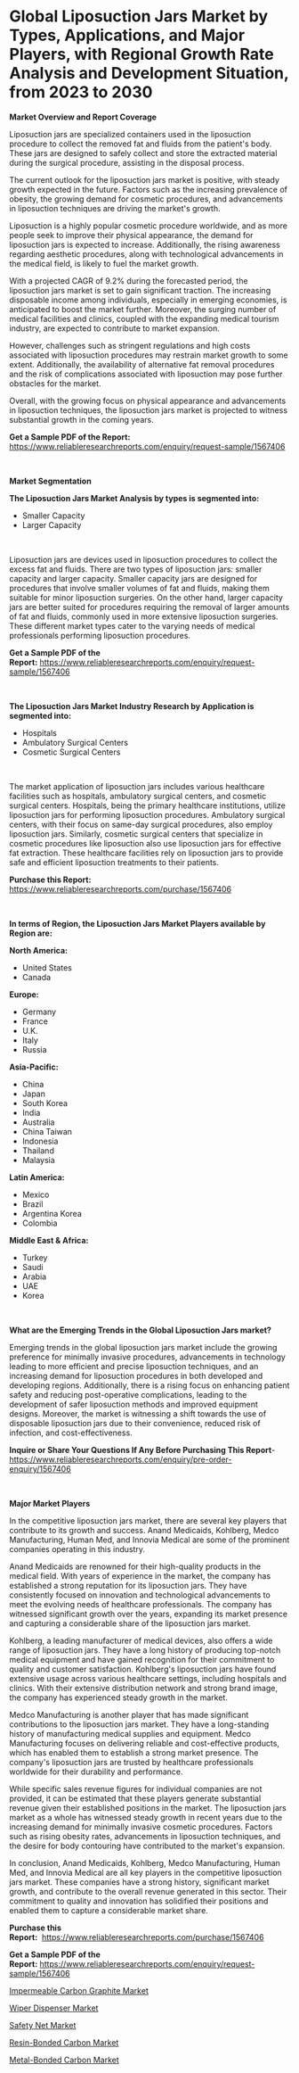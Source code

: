 <p><h1>Global Liposuction Jars Market by Types, Applications, and Major Players, with Regional Growth Rate Analysis and Development Situation, from 2023 to 2030</h1></p><p><strong>Market Overview and Report Coverage</strong></p>
<p><p>Liposuction jars are specialized containers used in the liposuction procedure to collect the removed fat and fluids from the patient's body. These jars are designed to safely collect and store the extracted material during the surgical procedure, assisting in the disposal process.</p><p>The current outlook for the liposuction jars market is positive, with steady growth expected in the future. Factors such as the increasing prevalence of obesity, the growing demand for cosmetic procedures, and advancements in liposuction techniques are driving the market's growth.</p><p>Liposuction is a highly popular cosmetic procedure worldwide, and as more people seek to improve their physical appearance, the demand for liposuction jars is expected to increase. Additionally, the rising awareness regarding aesthetic procedures, along with technological advancements in the medical field, is likely to fuel the market growth.</p><p>With a projected CAGR of 9.2% during the forecasted period, the liposuction jars market is set to gain significant traction. The increasing disposable income among individuals, especially in emerging economies, is anticipated to boost the market further. Moreover, the surging number of medical facilities and clinics, coupled with the expanding medical tourism industry, are expected to contribute to market expansion.</p><p>However, challenges such as stringent regulations and high costs associated with liposuction procedures may restrain market growth to some extent. Additionally, the availability of alternative fat removal procedures and the risk of complications associated with liposuction may pose further obstacles for the market.</p><p>Overall, with the growing focus on physical appearance and advancements in liposuction techniques, the liposuction jars market is projected to witness substantial growth in the coming years.</p></p>
<p><strong>Get a Sample PDF of the Report:</strong> <a href="https://www.reliableresearchreports.com/enquiry/request-sample/1567406">https://www.reliableresearchreports.com/enquiry/request-sample/1567406</a></p>
<p>&nbsp;</p>
<p><strong>Market Segmentation</strong></p>
<p><strong>The Liposuction Jars Market Analysis by types is segmented into:</strong></p>
<p><ul><li>Smaller Capacity</li><li>Larger Capacity</li></ul></p>
<p>&nbsp;</p>
<p><p>Liposuction jars are devices used in liposuction procedures to collect the excess fat and fluids. There are two types of liposuction jars: smaller capacity and larger capacity. Smaller capacity jars are designed for procedures that involve smaller volumes of fat and fluids, making them suitable for minor liposuction surgeries. On the other hand, larger capacity jars are better suited for procedures requiring the removal of larger amounts of fat and fluids, commonly used in more extensive liposuction surgeries. These different market types cater to the varying needs of medical professionals performing liposuction procedures.</p></p>
<p><strong>Get a Sample PDF of the Report:</strong>&nbsp;<a href="https://www.reliableresearchreports.com/enquiry/request-sample/1567406">https://www.reliableresearchreports.com/enquiry/request-sample/1567406</a></p>
<p>&nbsp;</p>
<p><strong>The Liposuction Jars Market Industry Research by Application is segmented into:</strong></p>
<p><ul><li>Hospitals</li><li>Ambulatory Surgical Centers</li><li>Cosmetic Surgical Centers</li></ul></p>
<p>&nbsp;</p>
<p><p>The market application of liposuction jars includes various healthcare facilities such as hospitals, ambulatory surgical centers, and cosmetic surgical centers. Hospitals, being the primary healthcare institutions, utilize liposuction jars for performing liposuction procedures. Ambulatory surgical centers, with their focus on same-day surgical procedures, also employ liposuction jars. Similarly, cosmetic surgical centers that specialize in cosmetic procedures like liposuction also use liposuction jars for effective fat extraction. These healthcare facilities rely on liposuction jars to provide safe and efficient liposuction treatments to their patients.</p></p>
<p><strong>Purchase this Report:</strong>&nbsp; <a href="https://www.reliableresearchreports.com/purchase/1567406">https://www.reliableresearchreports.com/purchase/1567406</a></p>
<p>&nbsp;</p>
<p><strong>In terms of Region, the Liposuction Jars Market Players available by Region are:</strong></p>
<p>
    <p> <strong> North America: </strong>
        <ul>
            <li>United States</li>
            <li>Canada</li>
        </ul>
        </p> 
    <p> <strong> Europe: </strong>
        <ul>
            <li>Germany</li>
            <li>France</li>
            <li>U.K.</li>
            <li>Italy</li>
            <li>Russia</li>
        </ul>
        </p> 
    <p> <strong> Asia-Pacific: </strong>
        <ul>
            <li>China</li>
            <li>Japan</li>
            <li>South Korea</li>
            <li>India</li>
            <li>Australia</li>
            <li>China Taiwan</li>
            <li>Indonesia</li>
            <li>Thailand</li>
            <li>Malaysia</li>
        </ul>
        </p> 
    <p> <strong> Latin America: </strong>
        <ul>
            <li>Mexico</li>
            <li>Brazil</li>
            <li>Argentina Korea</li>
            <li>Colombia</li>
        </ul>
        </p> 
    <p> <strong> Middle East & Africa: </strong>
        <ul>
            <li>Turkey</li>
            <li>Saudi</li>
            <li>Arabia</li>
            <li>UAE</li>
            <li>Korea</li>
        </ul>
    </p>
    </p>
<p>&nbsp;</p>
<p><strong>What are the Emerging Trends in the Global Liposuction Jars market?</strong></p>
<p><p>Emerging trends in the global liposuction jars market include the growing preference for minimally invasive procedures, advancements in technology leading to more efficient and precise liposuction techniques, and an increasing demand for liposuction procedures in both developed and developing regions. Additionally, there is a rising focus on enhancing patient safety and reducing post-operative complications, leading to the development of safer liposuction methods and improved equipment designs. Moreover, the market is witnessing a shift towards the use of disposable liposuction jars due to their convenience, reduced risk of infection, and cost-effectiveness.</p></p>
<p><strong>Inquire or Share Your Questions If Any Before Purchasing This Report</strong>- <a href="https://www.reliableresearchreports.com/enquiry/pre-order-enquiry/1567406">https://www.reliableresearchreports.com/enquiry/pre-order-enquiry/1567406</a></p>
<p>&nbsp;</p>
<p><strong>Major Market Players</strong></p>
<p><p>In the competitive liposuction jars market, there are several key players that contribute to its growth and success. Anand Medicaids, Kohlberg, Medco Manufacturing, Human Med, and Innovia Medical are some of the prominent companies operating in this industry.</p><p>Anand Medicaids are renowned for their high-quality products in the medical field. With years of experience in the market, the company has established a strong reputation for its liposuction jars. They have consistently focused on innovation and technological advancements to meet the evolving needs of healthcare professionals. The company has witnessed significant growth over the years, expanding its market presence and capturing a considerable share of the liposuction jars market.</p><p>Kohlberg, a leading manufacturer of medical devices, also offers a wide range of liposuction jars. They have a long history of producing top-notch medical equipment and have gained recognition for their commitment to quality and customer satisfaction. Kohlberg's liposuction jars have found extensive usage across various healthcare settings, including hospitals and clinics. With their extensive distribution network and strong brand image, the company has experienced steady growth in the market.</p><p>Medco Manufacturing is another player that has made significant contributions to the liposuction jars market. They have a long-standing history of manufacturing medical supplies and equipment. Medco Manufacturing focuses on delivering reliable and cost-effective products, which has enabled them to establish a strong market presence. The company's liposuction jars are trusted by healthcare professionals worldwide for their durability and performance.</p><p>While specific sales revenue figures for individual companies are not provided, it can be estimated that these players generate substantial revenue given their established positions in the market. The liposuction jars market as a whole has witnessed steady growth in recent years due to the increasing demand for minimally invasive cosmetic procedures. Factors such as rising obesity rates, advancements in liposuction techniques, and the desire for body contouring have contributed to the market's expansion.</p><p>In conclusion, Anand Medicaids, Kohlberg, Medco Manufacturing, Human Med, and Innovia Medical are all key players in the competitive liposuction jars market. These companies have a strong history, significant market growth, and contribute to the overall revenue generated in this sector. Their commitment to quality and innovation has solidified their positions and enabled them to capture a considerable market share.</p></p>
<p><strong>Purchase this Report:</strong>&nbsp;&nbsp;<a href="https://www.reliableresearchreports.com/purchase/1567406">https://www.reliableresearchreports.com/purchase/1567406</a></p>
<p></p>
<p><strong>Get a Sample PDF of the Report:</strong>&nbsp;<a href="https://www.reliableresearchreports.com/enquiry/request-sample/1567406">https://www.reliableresearchreports.com/enquiry/request-sample/1567406</a></p>
<p><p><a href="https://www.linkedin.com/pulse/impermeable-carbon-graphite-market-size-share-global-analysis-nv8wc/">Impermeable Carbon Graphite Market</a></p><p><a href="https://medium.com/@elenaglover2023/wiper-dispenser-market-size-growth-forecast-2023-2030-7595a05d40eb">Wiper Dispenser Market</a></p><p><a href="https://medium.com/@andrewhills1925/safety-net-market-size-growth-forecast-2023-2030-f4ffe6f0f582">Safety Net Market</a></p><p><a href="https://www.linkedin.com/pulse/decoding-resin-bonded-carbon-market-deep-dive-latest-trends-zgknc/">Resin-Bonded Carbon Market</a></p><p><a href="https://www.linkedin.com/pulse/metal-bonded-carbon-market-challenges-opportunities-growth-udjuc/">Metal-Bonded Carbon Market</a></p></p>